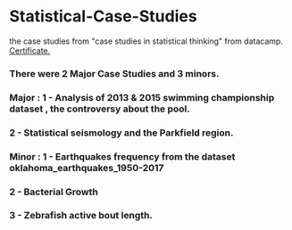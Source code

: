 # Statistical-Case-Studies
the case studies from "case studies in statistical thinking" from datacamp.
[Certificate.](https://www.datacamp.com/statement-of-accomplishment/course/a2b6229c3177f1b90fdc3d59f61c4c5f91125fbb)
### There were 2 Major Case Studies and 3 minors.
### Major : 1 - Analysis of 2013 & 2015 swimming championship dataset , the controversy about the pool.
###         2 - Statistical seismology and the Parkfield region.
### 
### Minor : 1 - Earthquakes frequency from the dataset oklahoma_earthquakes_1950-2017
###         2 - Bacterial Growth
###         3 - Zebrafish active bout length.


